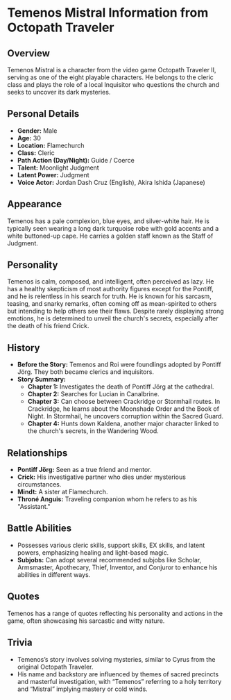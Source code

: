 # Temenos Mistral Information from Octopath Traveler

## Overview
Temenos Mistral is a character from the video game Octopath Traveler II, serving as one of the eight playable characters. He belongs to the cleric class and plays the role of a local Inquisitor who questions the church and seeks to uncover its dark mysteries. 

## Personal Details
- **Gender:** Male
- **Age:** 30
- **Location:** Flamechurch
- **Class:** Cleric
- **Path Action (Day/Night):** Guide / Coerce
- **Talent:** Moonlight Judgment
- **Latent Power:** Judgment
- **Voice Actor:** Jordan Dash Cruz (English), Akira Ishida (Japanese)

## Appearance
Temenos has a pale complexion, blue eyes, and silver-white hair. He is typically seen wearing a long dark turquoise robe with gold accents and a white buttoned-up cape. He carries a golden staff known as the Staff of Judgment.

## Personality
Temenos is calm, composed, and intelligent, often perceived as lazy. He has a healthy skepticism of most authority figures except for the Pontiff, and he is relentless in his search for truth. He is known for his sarcasm, teasing, and snarky remarks, often coming off as mean-spirited to others but intending to help others see their flaws. Despite rarely displaying strong emotions, he is determined to unveil the church's secrets, especially after the death of his friend Crick.

## History
- **Before the Story:** Temenos and Roi were foundlings adopted by Pontiff Jörg. They both became clerics and inquisitors.
- **Story Summary:**
  - **Chapter 1:** Investigates the death of Pontiff Jörg at the cathedral.
  - **Chapter 2:** Searches for Lucian in Canalbrine.
  - **Chapter 3:** Can choose between Crackridge or Stormhail routes. In Crackridge, he learns about the Moonshade Order and the Book of Night. In Stormhail, he uncovers corruption within the Sacred Guard.
  - **Chapter 4:** Hunts down Kaldena, another major character linked to the church's secrets, in the Wandering Wood.

## Relationships
- **Pontiff Jörg:** Seen as a true friend and mentor.
- **Crick:** His investigative partner who dies under mysterious circumstances.
- **Mindt:** A sister at Flamechurch.
- **Throné Anguis:** Traveling companion whom he refers to as his "Assistant."

## Battle Abilities
- Possesses various cleric skills, support skills, EX skills, and latent powers, emphasizing healing and light-based magic.
- **Subjobs:** Can adopt several recommended subjobs like Scholar, Armsmaster, Apothecary, Thief, Inventor, and Conjuror to enhance his abilities in different ways.

## Quotes
Temenos has a range of quotes reflecting his personality and actions in the game, often showcasing his sarcastic and witty nature.

## Trivia
- Temenos’s story involves solving mysteries, similar to Cyrus from the original Octopath Traveler.
- His name and backstory are influenced by themes of sacred precincts and masterful investigation, with “Temenos” referring to a holy territory and “Mistral” implying mastery or cold winds.